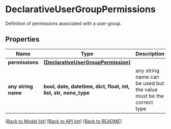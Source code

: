 # DeclarativeUserGroupPermissions

Definition of permissions associated with a user-group.

## Properties
Name | Type | Description | Notes
------------ | ------------- | ------------- | -------------
**permissions** | [**[DeclarativeUserGroupPermission]**](DeclarativeUserGroupPermission.md) |  | [optional] 
**any string name** | **bool, date, datetime, dict, float, int, list, str, none_type** | any string name can be used but the value must be the correct type | [optional]

[[Back to Model list]](../README.md#documentation-for-models) [[Back to API list]](../README.md#documentation-for-api-endpoints) [[Back to README]](../README.md)


